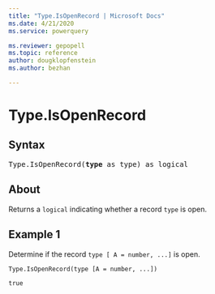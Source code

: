 ```yaml
---
title: "Type.IsOpenRecord | Microsoft Docs"
ms.date: 4/21/2020
ms.service: powerquery

ms.reviewer: gepopell
ms.topic: reference
author: dougklopfenstein
ms.author: bezhan

---
```

# Type.IsOpenRecord

## Syntax

<pre>
Type.IsOpenRecord(<b>type</b> as type) as logical
</pre>
  
## About  
Returns a `logical` indicating whether a record `type` is open.

## Example 1
Determine if the record `type [ A = number, ...]` is open.

```powerquery-m
Type.IsOpenRecord(type [A = number, ...])
```

`true`
